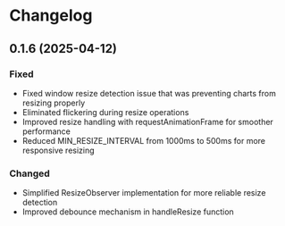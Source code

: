 # Changelog

## 0.1.6 (2025-04-12)

### Fixed
- Fixed window resize detection issue that was preventing charts from resizing properly
- Eliminated flickering during resize operations
- Improved resize handling with requestAnimationFrame for smoother performance
- Reduced MIN_RESIZE_INTERVAL from 1000ms to 500ms for more responsive resizing

### Changed
- Simplified ResizeObserver implementation for more reliable resize detection
- Improved debounce mechanism in handleResize function